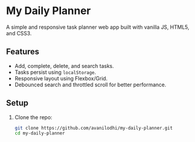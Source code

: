 # My Daily Planner

A simple and responsive task planner web app built with vanilla JS, HTML5, and CSS3.

## Features
- Add, complete, delete, and search tasks.
- Tasks persist using `localStorage`.
- Responsive layout using Flexbox/Grid.
- Debounced search and throttled scroll for better performance.

## Setup

1. Clone the repo:
   ```bash
   git clone https://github.com/avanilodhi/my-daily-planner.git
   cd my-daily-planner
